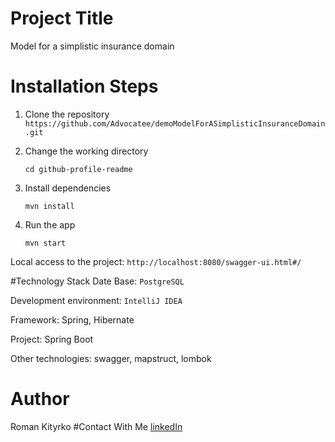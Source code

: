 # Project Title

Model for a simplistic insurance domain

# Installation Steps

1. Clone the repository
   ```https://github.com/Advocatee/demoModelForASimplisticInsuranceDomain.git```
2. Change the working directory
   
   ```cd github-profile-readme```
3. Install dependencies
   
   ```mvn install```
4. Run the app 
   
   ```mvn start```

Local access to the project: ```http://localhost:8080/swagger-ui.html#/```

#Technology Stack
Date Base:
```PostgreSQL```

Development environment: ```IntelliJ IDEA```

Framework: Spring, Hibernate

Project: Spring Boot

Other technologies: swagger, mapstruct, lombok

# Author
Roman Kityrko
#Contact With Me
[linkedIn](linkedin.com/in/роман-китурко-8389ba195)



